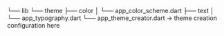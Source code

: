 └── lib
└── theme
├── color
│ └── app_color_scheme.dart
├── text
│ └── app_typography.dart
└── app_theme_creator.dart -> theme creation configuration here
